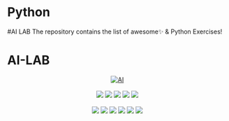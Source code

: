 # Python
#AI LAB
The repository contains the list of awesome✨ &amp; Python Exercises!

<h1 style="align=center">AI-LAB</h1>

<div align="center">
<a href="https://github.com/topics/Python"><img alt="AI" src="https://img.shields.io/badge/JAVA%20-%23E34F26.svg?&style=for-the-badge"/></a>
<br>
<br>
<a href="https://github.com/Sujith-Karnati/AI-LAB"><img src="https://badges.frapsoft.com/os/v1/open-source.svg?v=103"></a>
<a href="https://github.com/Sujith-Karnati/AI-LAB"><img src="https://img.shields.io/badge/Built%20by-developers%20%3C%2F%3E-0059b3"></a>
<a href="https://github.com/Sujith-Karnati/AI-LAB"><img src="https://img.shields.io/static/v1.svg?label=Contributions&message=Welcome&color=yellow"></a>
<a href="https://github.com/Sujith-Karnati/"><img src="https://img.shields.io/badge/Maintained%3F-yes-brightgreen.svg?v=103"></a>
<a href="https://github.com/Sujith-Karnati/AI-LAB/blob/main/LICENSE"><img src="https://img.shields.io/badge/license-MIT-blue.svg?v=103"></a>
<br>

<br>
<a href="https://github.com/Sujith-Karnati/AI-LAB/graphs/contributors"><img src="https://img.shields.io/github/contributors/DSujith-Karnati/AI-LAB?color=brightgreen"></a>
<a href="https://github.com/Sujith-Karnati/AI-LAB/stargazers"><img src="https://img.shields.io/github/stars/DSujith-Karnati/AI-LAB?color=0059b3"></a>
<a href="https://github.com/Sujith-Karnati/AI-LAB/network/members"><img src="https://img.shields.io/github/forks/DSujith-Karnati/AI-LAB?color=yellow"></a>
<a href="https://github.com/Sujith-Karnati/AI-LAB/issues"><img src="https://img.shields.io/github/issues/DSujith-Karnati/AI-LAB?color=0059b3"></a>
<a href="https://github.com/Sujith-Karnati/AI-LAB/issues?q=is%3Aissue+is%3Aclosed"><img src="https://img.shields.io/github/issues-closed-raw/DSujith-Karnati/AI-LAB?color=yellow"></a>
<a href="https://github.com/Sujith-Karnati/AI-LAB/pulls"><img src="https://img.shields.io/github/issues-pr/DSujith-Karnati/AI-LAB?color=brightgreen"></a>
<a href="https://github.com/Sujith-Karnati/AI-LAB/pulls?q=is%3Apr+is%3Aclosed"><img src="https://img.shields.io/github/issues-pr-closed-raw/DSujith-Karnati/AI-LAB?
